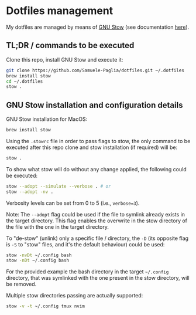 # Dotfiles management

My dotfiles are managed by means of [GNU Stow](https://www.gnu.org/software/stow) (see documentation [here](https://www.gnu.org/software/stow/manual/stow.html)).


## TL;DR / commands to be executed

Clone this repo, install GNU Stow and execute it:

```bash
git clone https://github.com/Samuele-Paglia/dotfiles.git ~/.dotfiles
brew install stow
cd ~/.dotfiles
stow .
```

## GNU Stow installation and configuration details

GNU Stow installation for MacOS:

```bash
brew install stow
```

Using the `.stowrc` file in order to pass flags to stow, the only command to be executed after this repo clone and stow installation (if required) will be:

```bash
stow .
```

To show what stow will do without any change applied, the following could be executed:

```bash
stow --adopt --simulate --verbose . # or
stow --adopt -nv .
```

Verbosity levels can be set from 0 to 5 (i.e., `verbose=3`).

Note: The `--adopt` flag could be used if the file to symlink already exists in the target directory. This flag enables the overwrite in the stow directory of the file with the one in the target directory.

To "de-stow" (unlink) only a specific file / directory, the `-D` (its opposite flag is `-S` to "stow" files, and it's the default behaviour) could be used:

 ```bash
stow -nvDt ~/.config bash
stow -nDt ~/.config bash
```

For the provided example the bash directory in the target `~/.config` directory, that was symlinked with the one present in the stow directory, will be removed.

Multiple stow directories passing are actually supported:

```bash
stow -v -t ~/.config tmux nvim
```
